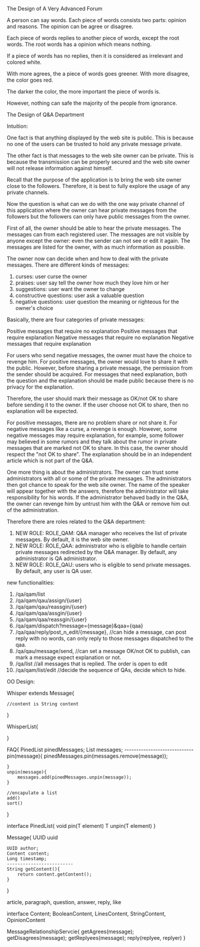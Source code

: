 The Design of A Very Advanced Forum

A person can say words. Each piece of words consists two parts: opinion and reasons. The opinion can be agree or disagree. 

Each piece of words replies to another piece of words, except the root words. The root words has a opinion which means nothing. 

If a piece of words has no replies, then it is considered as irrelevant and colored white.

With more agrees, the a piece of words goes greener. With more disagree, the color goes red. 

The darker the color, the more important the piece of words is.

However, nothing can safe the majority of the people from ignorance.   





The Design of Q&A Department

Intuition:

One fact is that anything displayed by the web site is public. This is because no one of the users can be trusted to hold any private message private. 

The other fact is that messages to the web site owner can be private. This is because the transmission can be properly secured and the web site owner will not release information against himself. 

Recall that the purpose of the application is to bring the web site owner close to the followers. Therefore, it is best to fully explore the usage of any private channels. 

Now the question is what can we do with the one way private channel of this application where the owner can hear private messages from the followers but the followers can only have public messages from the owner. 

First of all, the owner should be able to hear the private messages. The messages can from each registered user. The messages are not visible by anyone except the owner: even the sender can not see or edit it again. The messages are listed for the owner, with as much information as possible.

The owner now can decide when and how to deal with the private messages. There are different kinds of messages:

 1. curses: user curse the owner
 2. praises: user say tell the owner how much they love him or her
 3. suggestions: user want the owner to change
 4. constructive questions: user ask a valuable question
 5. negative questions: user question the meaning or righteous for the owner's choice
 
 Basically, there are four categories of private messages:
 
 Positive messages that require no explanation
 Positive messages that require explanation
 Negative messages that require no explanation
 Negative messages that require explanation
 
 For users who send negative messages, the owner must have the choice to revenge him. 
 For positive messages, the owner would love to share it with the public. However, before sharing a private message, the permission from the sender should be acquired. 
 For messages that need explanation, both the question and the explanation should be made public because there is no privacy for the explanation. 
 
 Therefore, the user should mark their message as OK/not OK to share before sending it to the owner. If the user choose not OK to share, then no explanation will be expected. 
 
 For positive messages, there are no problem share or not share it. For negative messages like a curse, a revenge is enough. However, some negative messages may require explanation, for example, some follower may believed in some rumors and they talk about the rumor in private messages that are marked not OK to share. In this case, the owner should respect the "not OK to share". The explanation should be in an independent article which is not part of the Q&A. 
 
 One more thing is about the administrators. The owner can trust some administrators with all or some of the private messages. The administrators then got chance to speak for the web site owner. The name of the speaker will appear together with the answers, therefore the administrator will take responsibility for his words. If the administrator behaved badly in the Q&A, the owner can revenge him by untrust him with the Q&A or remove him out of the administration. 
 
 Therefore there are roles related to the Q&A department: 
 1. NEW ROLE: ROLE_QAM: Q&A manager who receives the list of private messages. By default, it is the web site owner. 
 2. NEW ROLE: ROLE_QAA: administrator who is eligible to handle certain private messages redirected by the Q&A manager. By default, any administrator is QA administrator. 
 3. NEW ROLE: ROLE_QAU: users who is eligible to send private messages. By default, any user is QA user.
 
 new functionalities:
 1. /qa/qam/list
 2. /qa/qam/qau/assign/{user} 
 3. /qa/qam/qau/reassgin/{user}
 4. /qa/qam/qaa/assgin/{user} 
 5. /qa/qam/qaa/reassgin/{user}
 6. /qa/qam/dispatch?message={message}&qaa={qaa}
 7. /qa/qaa/reply/post_n_edit/{message}, //can hide a message, can post reply with no words, can only reply to those messages dispatched to the qaa.  
 8. /qa/qau/message/send, //can set a message OK/not OK to publish, can mark a message expect explanation or not.
 9. /qa/list //all messages that is replied. The order is open to edit
 10. /qa/qam/list/edit //decide the sequence of QAs, decide which to hide. 
 
 OO Design:
 
 Whisper extends Message{
 		
 	//content is String content
 	
 	
 }
 
 WhisperList{
 
 	
 
 }
 
 
 
 
 
 
 
 FAQ{
 	PinedList<Message> pinedMessages;
 	List<Message> messages;
 	-----------------------------
 	pin(message){
 		pinedMessages.pin(messages.remove(message));
 		
 	}
 	unpin(message){
 		messages.add(pinedMessages.unpin(message));
 	}
 	
 	//encapulate a list
 	add()
 	sort()
 }
 
 
 interface PinedList<T>{
 	void pin(T element)
 	T unpin(T element) 
 }
 
 Message{
 	UUID uuid
 	
 	UUID author;
 	Content content;
 	Long timestamp;
 	-------------------------
 	String getContent(){
 		return content.getContent();
 	}
 }
 
 article, paragraph, question, answer, reply, like
 
 interface Content;
 BooleanContent, LinesContent, StringContent, OpinionContent
 
 
 MessageRelationshipServcie{
 	getAgrees(message);
 	getDisagrees(message);
 	getReplyees(message);
 	reply(replyee, replyer)
 }  


